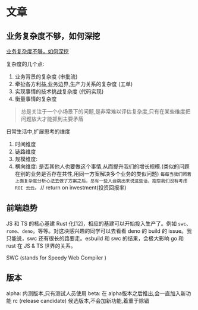 # 文章

## 业务复杂度不够，如何深挖

[业务复杂度不够，如何深挖](https://juejin.cn/post/7044835524145578020)

复杂度的几个点:

1. 业务背景的复杂度 (审批流)
2. 牵扯各方利益,业务边界,生产力关系的复杂度 (工单)
3. 实现事情的技术挑战复杂度 (代码实现)
4. 衡量事情的复杂度

> 总是关注于一个小场景下的问题,是非常难以评估复杂度,只有在某些维度把问题放大才能抓到主要矛盾

日常生活中,扩展思考的维度

1. 时间维度
2. 链路维度
3. 规模维度: 
4. 横向维度: 是否其他人也要做这个事情,从而提升我们的增长规模.(类似的问题在别的业务是否存在共性,用同一方案解决多个业务的类似问题)
`每每当我们照着上面复杂度分析心法去做了方案之后，总有一些人会跳出来说这些话，抱怨我们没有考虑 ROI 云云。` // return on investment(投资回报率)

## 前端趋势

[]()

JS 和 TS 的核心基建 Rust 化[12]，相应的基建可以开始投入生产了。例如 `swc`、`rome`、`deno`。等等。对这块感兴趣的同学可以去看看 deno 的 build 的 issue。我只能说，swc 还有很长的路要走。esbuild 和 swc 的结果，会极大影响 go 和 rust 在 JS & TS 世界的关系。

SWC (stands for Speedy Web Compiler )

## 版本

alpha: 内测版本,只有测试人员使用
beta: 在 alpha版本之后推出,会一直加入新功能
rc (release candidate) 候选版本,不会加新功能,着重于除错